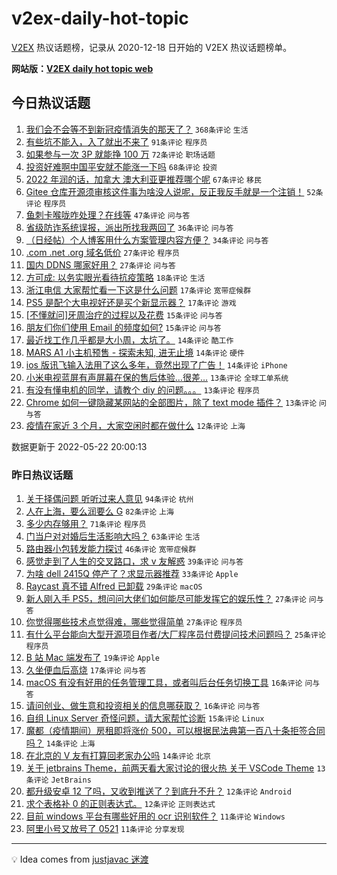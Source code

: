 # v2ex-daily-hot-topic

[V2EX](https://www.v2ex.com/) 热议话题榜，记录从 2020-12-18 日开始的 V2EX 热议话题榜单。

**网站版：[V2EX daily hot topic web](https://boojack.github.io/v2ex-daily-hot-topic-web/)**

## 今日热议话题

<!-- TODAY BEGIN -->

1. [我们会不会等不到新冠疫情消失的那天了？](https://www.v2ex.com/t/854488) `368条评论` `生活`
1. [有些坑不能入，入了就出不来了](https://www.v2ex.com/t/854427) `91条评论` `程序员`
1. [如果参与一次 3P 就能挣 100 万](https://www.v2ex.com/t/854462) `72条评论` `职场话题`
1. [投资好难啊中国平安就不能涨一下吗](https://www.v2ex.com/t/854449) `68条评论` `投资`
1. [2022 年润的话，加拿大 澳大利亚更推荐哪个呢](https://www.v2ex.com/t/854432) `67条评论` `移民`
1. [Gitee 仓库开源须审核这件事为啥没人说呢，反正我反手就是一个注销！](https://www.v2ex.com/t/854472) `52条评论` `程序员`
1. [鱼刺卡喉咙咋处理？在线等](https://www.v2ex.com/t/854545) `47条评论` `问与答`
1. [省级防诈系统误报，派出所找我两回了](https://www.v2ex.com/t/854467) `36条评论` `问与答`
1. [（日经帖）个人博客用什么方案管理内容方便？](https://www.v2ex.com/t/854446) `34条评论` `问与答`
1. [.com .net .org 域名低价](https://www.v2ex.com/t/854442) `27条评论` `程序员`
1. [国内 DDNS 哪家好用？](https://www.v2ex.com/t/854456) `27条评论` `问与答`
1. [方可成: 以务实眼光看待抗疫策略](https://www.v2ex.com/t/854557) `18条评论` `生活`
1. [浙江电信 大家帮忙看一下这是什么问题](https://www.v2ex.com/t/854541) `17条评论` `宽带症候群`
1. [PS5 是配个大电视好还是买个新显示器？](https://www.v2ex.com/t/854444) `17条评论` `游戏`
1. [[不懂就问]牙周治疗的过程以及花费](https://www.v2ex.com/t/854546) `15条评论` `问与答`
1. [朋友们你们使用 Email 的频度如何?](https://www.v2ex.com/t/854439) `15条评论` `问与答`
1. [最近找工作几乎都是大小周，太坑了。](https://www.v2ex.com/t/854507) `14条评论` `酷工作`
1. [MARS A1 小主机预售 - 探索未知, 进无止境](https://www.v2ex.com/t/854498) `14条评论` `硬件`
1. [ios 版讯飞输入法用了这么多年，竟然出现了广告！](https://www.v2ex.com/t/854458) `14条评论` `iPhone`
1. [小米电视蓝屏有声屏幕在保的售后体验…很差…](https://www.v2ex.com/t/854552) `13条评论` `全球工单系统`
1. [有没有懂电机的同学，请教个 diy 的问题。。。](https://www.v2ex.com/t/854509) `13条评论` `程序员`
1. [Chrome 如何一键隐藏某网站的全部图片，除了 text mode 插件？](https://www.v2ex.com/t/854453) `13条评论` `问与答`
1. [疫情在家近 3 个月，大家空闲时都在做什么](https://www.v2ex.com/t/854554) `12条评论` `上海`

数据更新于 2022-05-22 20:00:13

<!-- TODAY END -->

### 昨日热议话题

<!-- YESTERDAY BEGIN -->

1. [关于择偶问题 听听过来人意见](https://www.v2ex.com/t/854300) `94条评论` `杭州`
1. [人在上海，要么润要么 G](https://www.v2ex.com/t/854390) `82条评论` `上海`
1. [多少内存够用？](https://www.v2ex.com/t/854340) `71条评论` `程序员`
1. [门当户对对婚后生活影响大吗？](https://www.v2ex.com/t/854309) `63条评论` `生活`
1. [路由器小包转发能力探讨](https://www.v2ex.com/t/854303) `46条评论` `宽带症候群`
1. [感觉走到了人生的交叉路口，求 v 友解惑](https://www.v2ex.com/t/854358) `39条评论` `问与答`
1. [为啥 dell 2415Q 停产了？求显示器推荐](https://www.v2ex.com/t/854302) `33条评论` `Apple`
1. [Raycast 真不错 Alfred 已卸载](https://www.v2ex.com/t/854364) `29条评论` `macOS`
1. [新人刚入手 PS5，想问问大佬们如何能尽可能发挥它的娱乐性？](https://www.v2ex.com/t/854344) `27条评论` `问与答`
1. [你觉得哪些技术点觉得难，哪些觉得简单](https://www.v2ex.com/t/854363) `27条评论` `程序员`
1. [有什么平台能向大型开源项目作者/大厂程序员付费提问技术问题吗？](https://www.v2ex.com/t/854323) `25条评论` `程序员`
1. [B 站 Mac 端发布了](https://www.v2ex.com/t/854398) `19条评论` `Apple`
1. [久坐便血后高烧](https://www.v2ex.com/t/854371) `17条评论` `问与答`
1. [macOS 有没有好用的任务管理工具，或者叫后台任务切换工具](https://www.v2ex.com/t/854301) `16条评论` `问与答`
1. [请问创业、做生意和投资相关的信息哪获取？](https://www.v2ex.com/t/854313) `16条评论` `问与答`
1. [自组 Linux Server 奇怪问题，请大家帮忙诊断](https://www.v2ex.com/t/854387) `15条评论` `Linux`
1. [魔都（疫情期间）房租即将涨价 500，可以根据民法典第一百八十条拒签合同吗？](https://www.v2ex.com/t/854385) `14条评论` `上海`
1. [在北京的 V 友有打算回老家办公吗](https://www.v2ex.com/t/854374) `14条评论` `北京`
1. [关于 jetbrains Theme，前两天看大家讨论的很火热 关于 VSCode Theme](https://www.v2ex.com/t/854345) `13条评论` `JetBrains`
1. [都升级安卓 12 了吗，又收到推送了？到底升不升？](https://www.v2ex.com/t/854327) `12条评论` `Android`
1. [求个表格补 0 的正则表达式。](https://www.v2ex.com/t/854296) `12条评论` `正则表达式`
1. [目前 windows 平台有哪些好用的 ocr 识别软件？](https://www.v2ex.com/t/854395) `11条评论` `Windows`
1. [阿里小号又放号了 0521](https://www.v2ex.com/t/854311) `11条评论` `分享发现`

<!-- YESTERDAY END -->

---

💡 Idea comes from [justjavac 迷渡](https://github.com/justjavac/)
